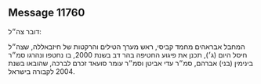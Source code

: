 ## Message 11760

דובר צה״ל:

המחבל אבראהים מחמד קביסי, ראש מערך הטילים והרקטות של חיזבאללה, שצה״ל חיסל היום (ג׳), תכנן את פיגוע החטיפה בהר דב בשנת 2000, בו נחטפו ונהרגו סמ״ר בינימין (בני) אברהם, סמ״ר עדי אביטן וסמ״ר עומר סועאד זכרם לברכה, שהובאו בשנת 2004 לקבורה בישראל.

